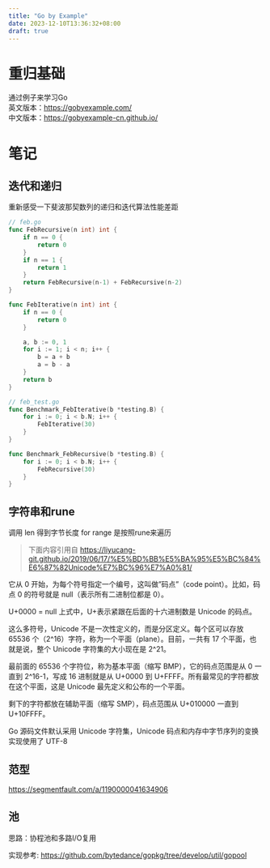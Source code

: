 ```yaml
---
title: "Go by Example"
date: 2023-12-10T13:36:32+08:00
draft: true
---
```


# 重归基础
通过例子来学习Go  
英文版本：https://gobyexample.com/  
中文版本：https://gobyexample-cn.github.io/

# 笔记

## 迭代和递归
重新感受一下斐波那契数列的递归和迭代算法性能差距
```go
// feb.go
func FebRecursive(n int) int {
	if n == 0 {
		return 0
	}
	if n == 1 {
		return 1
	}
	return FebRecursive(n-1) + FebRecursive(n-2)
}

func FebIterative(n int) int {
	if n == 0 {
		return 0
	}

	a, b := 0, 1
	for i := 1; i < n; i++ {
		b = a + b
		a = b - a
	}
	return b
}

// feb_test.go
func Benchmark_FebIterative(b *testing.B) {
	for i := 0; i < b.N; i++ {
		FebIterative(30)
	}
}

func Benchmark_FebRecursive(b *testing.B) {
	for i := 0; i < b.N; i++ {
		FebRecursive(30)
	}
}


```

## 字符串和rune
调用 len 得到字节长度
for range 是按照rune来遍历



> 下面内容引用自 https://liyucang-git.github.io/2019/06/17/%E5%BD%BB%E5%BA%95%E5%BC%84%E6%87%82Unicode%E7%BC%96%E7%A0%81/

它从 0 开始，为每个符号指定一个编号，这叫做”码点”（code point）。比如，码点 0 的符号就是 null（表示所有二进制位都是 0）。

U+0000 = null
上式中，U+表示紧跟在后面的十六进制数是 Unicode 的码点。

这么多符号，Unicode 不是一次性定义的，而是分区定义。每个区可以存放 65536 个（2^16）字符，称为一个平面（plane）。目前，一共有 17 个平面，也就是说，整个 Unicode 字符集的大小现在是 2^21。

最前面的 65536 个字符位，称为基本平面（缩写 BMP），它的码点范围是从 0 一直到 2^16-1，写成 16 进制就是从 U+0000 到 U+FFFF。所有最常见的字符都放在这个平面，这是 Unicode 最先定义和公布的一个平面。

剩下的字符都放在辅助平面（缩写 SMP），码点范围从 U+010000 一直到 U+10FFFF。

Go 源码文件默认采用 Unicode 字符集，Unicode 码点和内存中字节序列的变换实现使用了 UTF-8

## 范型

https://segmentfault.com/a/1190000041634906

## 池

思路：协程池和多路I/O复用

实现参考: https://github.com/bytedance/gopkg/tree/develop/util/gopool